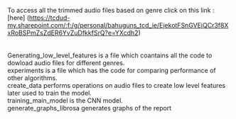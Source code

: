 To access all the trimmed audio files based on genre click on this link :[here] (https://tcdud-my.sharepoint.com/:f:/g/personal/bahuguns_tcd_ie/EjekotFSnGVEjQCr3f8XxRoBSPmZsZdER6YvZuDfkkfSrQ?e=YXcdh2)
<br  />
<br  />
<br  />
Generating_low_level_features is a file which coantains all the code to dowload audio files for different genres.<br  />
experiments is a file which has the code for comparing performance of other algorithms.<br  />
create_data performs operations on audio files to create low level features later used to train the model.<br  />
training_main_model is the CNN model.<br  />
generate_graphs_librosa generates graphs of the report<br  />

